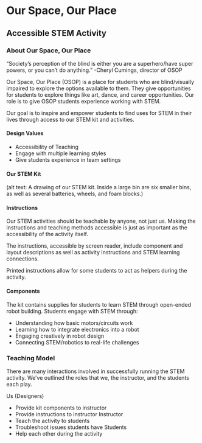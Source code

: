 # Our Space, Our Place
## Accessible STEM Activity

### About Our Space, Our Place

“Society’s perception of the blind is either you are a superhero/have super powers, or you can’t do anything.” -Cheryl Cumings, director of OSOP

Our Space, Our Place (OSOP) is a place for students who are blind/visually impaired to explore the options available to them. They give opportunities for students to explore things like art, dance, and career opportunities. Our role is to give OSOP students experience working with STEM.

Our goal is to inspire and empower students to find uses for STEM in their lives through access to our STEM kit and activities.

#### Design Values
* Accessibility of Teaching
* Engage with multiple learning styles
* Give students experience in team settings

#### Our STEM Kit
 (alt text: A drawing of our STEM kit. Inside a large bin are six smaller bins, as well as several batteries, wheels, and foam blocks.)

#### Instructions

Our STEM activities should be teachable by anyone, not just us. Making the instructions and teaching methods accessible is just as important as the accessibility of the activity itself.

The instructions, accessible by screen reader, include component and layout descriptions as well as activity instructions and STEM learning connections.

Printed instructions allow for some students to act as helpers during the activity.

#### Components

The kit contains supplies for students to learn STEM through open-ended robot building. Students engage with STEM through:

* Understanding how basic motors/circuits work
* Learning how to integrate electronics into a robot
* Engaging creatively in robot design
* Connecting STEM/robotics to real-life challenges

### Teaching Model

There are many interactions involved in successfully running the STEM activity. We’ve outlined the roles that we, the instructor, and the students each play.

Us (Designers)
* Provide kit components to instructor
* Provide instructions to instructor
Instructor
* Teach the activity to students
* Troubleshoot issues students have
Students
* Help each other during the activity

